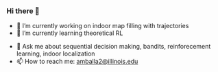 ### Hi there 👋

- 🔭 I’m currently working on indoor map filling with trajectories
- 🌱 I’m currently learning theoretical RL
<!-- - 👯 I’m looking to collaborate on ... -->
<!-- - 🤔 I’m looking for help with ... -->
- 💬 Ask me about sequential decision making, bandits, reinforecement learning, indoor localization
- 📫 How to reach me: amballa2@illinois.edu
<!-- - 😄 Pronouns: ... -->
<!-- - ⚡ Fun fact: ... -->


<!--
**achaitu/achaitu** is a ✨ _special_ ✨ repository because its `README.md` (this file) appears on your GitHub profile.

Here are some ideas to get you started:

- 🔭 I’m currently working on indoor map filling with trajectories
- 🌱 I’m currently learning theoretical RL
- 👯 I’m looking to collaborate on ...
- 🤔 I’m looking for help with ...
- 💬 Ask me about sequential decision making, bandits, reinforecement learning, indoor localization
- 📫 How to reach me: amballa2@illinois.edu
- 😄 Pronouns: ...
- ⚡ Fun fact: ...
-->
